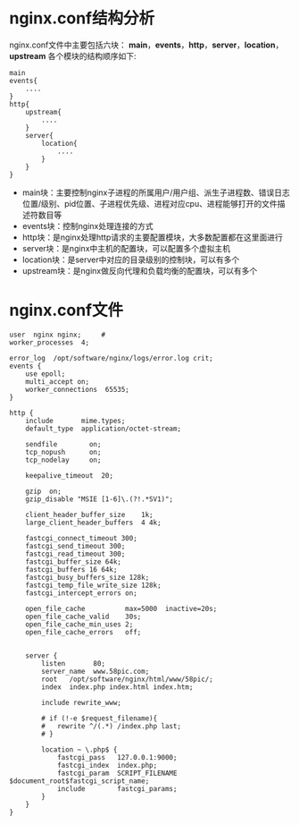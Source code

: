 # nginx.conf结构分析

nginx.conf文件中主要包括六块：
**main**，**events**，**http**，**server**，**location**，**upstream**
各个模块的结构顺序如下:

    main  
    events{
        ....
    }
    http{
        upstream{
            ....
        }
        server{
            location{
                ....
            }
        }
    }

* main块：主要控制nginx子进程的所属用户/用户组、派生子进程数、错误日志位置/级别、pid位置、子进程优先级、进程对应cpu、进程能够打开的文件描述符数目等
* events块：控制nginx处理连接的方式
* http块：是nginx处理http请求的主要配置模块，大多数配置都在这里面进行
* server块：是nginx中主机的配置块，可以配置多个虚拟主机
* location块：是server中对应的目录级别的控制块，可以有多个
* upstream块：是nginx做反向代理和负载均衡的配置块，可以有多个


# nginx.conf文件

```
user  nginx nginx;     #
worker_processes  4;

error_log  /opt/software/nginx/logs/error.log crit;
events {
	use epoll;   
	multi_accept on;
	worker_connections  65535;
}

http {
	include       mime.types;
	default_type  application/octet-stream;

	sendfile        on;
	tcp_nopush      on;
	tcp_nodelay     on;

	keepalive_timeout  20;

	gzip  on;
	gzip_disable "MSIE [1-6]\.(?!.*SV1)";

	client_header_buffer_size    1k;
	large_client_header_buffers  4 4k;

	fastcgi_connect_timeout 300;
	fastcgi_send_timeout 300;
	fastcgi_read_timeout 300;
	fastcgi_buffer_size 64k;
	fastcgi_buffers 16 64k;
	fastcgi_busy_buffers_size 128k;
	fastcgi_temp_file_write_size 128k;
	fastcgi_intercept_errors on;

	open_file_cache          max=5000  inactive=20s;
	open_file_cache_valid    30s;
	open_file_cache_min_uses 2;
	open_file_cache_errors   off;


	server {
		listen       80;
		server_name  www.58pic.com;
		root   /opt/software/nginx/html/www/58pic/;
		index  index.php index.html index.htm;
		
		include rewrite_www;

		# if (!-e $request_filename){
		# 	rewrite ^/(.*) /index.php last;
		# }

		location ~ \.php$ {
			fastcgi_pass   127.0.0.1:9000;
			fastcgi_index  index.php;
			fastcgi_param  SCRIPT_FILENAME  $document_root$fastcgi_script_name;
			include        fastcgi_params;
		}
	}
}
```
